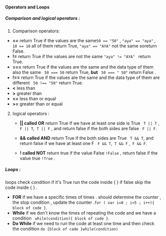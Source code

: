 #### Operators and Loops
##### Comparison and logical operators :
   1. Comparison operators:
 * **==** return True if the values are the same` 50 == "50" ` , ` "aya" == "aya" ` , `10 == 10` all of them return True, `"aya" == "AYA"` not the same soreturn False.
 * **!=** return True if the values are not the same `"aya" != "AYA" ` return True.
 * **===** return True if the values are the same and the data type of them also the same ` 50 === 50` return True, **but** ` 50 === " 50"` return False .
 * **!==**  return True if the values are the same and the data type of them are different ` 50 !== "50"` return True.
 * **<** less than 
 * **>** greater than
 * **<=** less than or equal
 * **>=** greater than or equal

2. logical operators :
    * **|| called OR**  return True if we have at least one side is True ` T || T` ,` F || T`,` T || F` , and return false if the both sides are false ` F || F`.

    * **&& called AND**  return True if the both sides are True ` T && T`, and return false if we have at least one F ` F && T`,` T && F` ,` F && F`.

    * **! called NOT** return true if the value False `!False` , return false if the value true `!True` .

##### Loops :
 loops check condition if it's True run the code inside { } if false skip the code inside { } .
   * **FOR** if we have a specific times of times . should determine the counter , the stop condition , update the counter .`for ( var i=0 ; i<5 ; i++){ block of code }`.
   * **While** if we don't know the times of repeating the code and we have a condition ` while(condition){ block of code }`.
   * **Do While** if we need to run the code at least one time and then check the condition `do {block of cade }while(condition)`


